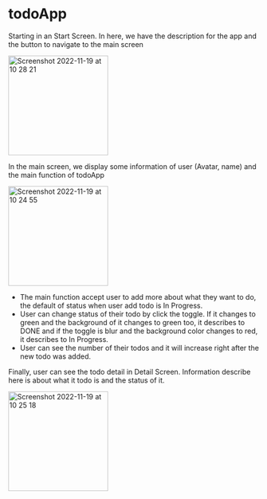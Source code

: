 # todoApp

Starting in an Start Screen.
  In here, we have the description for the app and the button to navigate to the main screen
  
<img width="200" alt="Screenshot 2022-11-19 at 10 28 21" src="https://user-images.githubusercontent.com/111112709/202832280-55f90d5d-853c-40e7-a2e1-b46b9f050ede.png">

In the main screen, we display some information of user (Avatar, name) and the main function of todoApp

<img width="200" alt="Screenshot 2022-11-19 at 10 24 55" src="https://user-images.githubusercontent.com/111112709/202832391-f6784791-d945-4de6-bd60-efbaa2ba84d5.png">

- The main function accept user to add more about what they want to do, the default of status when user add todo is In Progress. 
- User can change status of their todo by click the toggle. If it changes to green and the background of it changes to green too, it describes to DONE and if the toggle is blur and the background color changes to red, it describes to In Progress. 
- User can see the number of their todos and it will increase right after the new todo was added.

Finally, user can see the todo detail in Detail Screen. Information describe here is about what it todo is and the status of it.

<img width="200" alt="Screenshot 2022-11-19 at 10 25 18" src="https://user-images.githubusercontent.com/111112709/202832575-371833aa-af36-4562-9cb2-84961dcf7d49.png">

